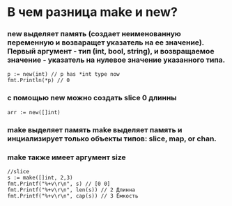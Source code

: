 # В чем разница make и new?






### new выделяет память (создает неименованную переменную и возваращет указатель на ее значение). Первый аргумент - тип (int, bool, string), и возвращаемое значение - указатель на нулевое значение указанного типа.

```
p := new(int) // p has *int type now
fmt.Println(*p) // 0
```
### с помощью new можно создать slice 0 длинны
```
arr := new([]int) 
```

### make выделяет память make выделяет память и инциализирует только объекты типов: slice, map, or chan.
### make также имеет аргумент size 
```
//slice
s := make([]int, 2,3)
fmt.Printf("%+v\r\n", s) // [0 0]
fmt.Printf("%+v\r\n", len(s)) // 2 Длинна
fmt.Printf("%+v\r\n", cap(s)) // 3 Ёмкость
```